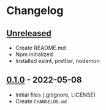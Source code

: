 # Changelog

## [Unreleased][unreleased]

- Create README.md
- Npm initialized
- Installed eslint, prettier, nodemon

## [0.1.0][] - 2022-05-08

- Initial files (.gitignore, LICENSE)
- Create `CHANGELOG.md`

[unreleased]: https://github.com/nieopierzony/IntervalsTrainer/compare/v0.1.0....HEAD
[0.1.0]: https://github.com/nieopierzony/IntervalsTrainer/releases/tag/v0.1.0
